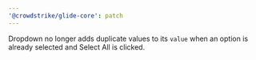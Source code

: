 ```yaml
---
'@crowdstrike/glide-core': patch
---
```


Dropdown no longer adds duplicate values to its `value` when an option is already selected and Select All is clicked.
